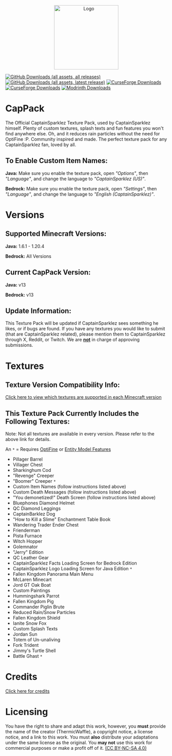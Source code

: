 <p align="center"><img src="https://cappack.page/wp-content/uploads/2022/09/cappack-1.png?resize=219%2C219" alt="Logo" width="200"></p>

[![GitHub Downloads (all assets, all releases)](https://img.shields.io/github/downloads/CapPack/the-captainsparklez-texture-pack/total?style=for-the-badge&logo=github&label=all%20releases)](https://github.com/CapPack/the-captainsparklez-texture-pack/releases)
[![GitHub Downloads (all assets, latest release)](https://img.shields.io/github/downloads/CapPack/the-captainsparklez-texture-pack/latest/total?sort=date&style=for-the-badge&logo=github&label=latest%20release)](https://github.com/CapPack/the-captainsparklez-texture-pack/releases/tag/v13)
[![CurseForge Downloads](https://img.shields.io/curseforge/dt/546646?style=for-the-badge&logo=curseforge&label=Java%20Edition)](https://www.curseforge.com/minecraft/texture-packs/the-captainsparklez-texture-pack/files/all?page=1&pageSize=20)
[![CurseForge Downloads](https://img.shields.io/curseforge/dt/634015?style=for-the-badge&logo=curseforge&label=Bedrock%20Edition)](https://www.curseforge.com/minecraft-bedrock/addons/the-captainsparklez-texture-pack/files/all?page=1&pageSize=20)
[![Modrinth Downloads](https://img.shields.io/modrinth/dt/ARED1l1P?style=for-the-badge&logo=modrinth&label=Both%20editions)](https://modrinth.com/resourcepack/the-captainsparklez-texture-pack/versions)




# **CapPack**  

The Official CaptainSparklez Texture Pack, used by CaptainSparklez himself. Plenty of custom textures, splash texts and fun features you won't find anywhere else. Oh, and it reduces rain particles without the need for OptiFine :P. Community inspired and made. The perfect texture pack for any CaptainSparklez fan, loved by all.

## **To Enable Custom Item Names:**  

**Java:** Make sure you enable the texture pack, open *"Options"*, then *"Language"*, and change the language to *"CaptainSparklez (US)"*.

**Bedrock:** Make sure you enable the texture pack, open *"Settings"*, then *"Language"*, and change the language to *"English (CaptainSparklez)"*.

# **Versions**  

## **Supported Minecraft Versions:**  

**Java:** 1.6.1 - 1.20.4

**Bedrock:** All Versions

## **Current CapPack Version:**  

**Java:** v13

**Bedrock:** v13

## **Update Information:**  

This Texture Pack will be updated if CaptainSparklez sees something he likes, or if bugs are found. If you have any textures you would like to submit (that are CaptainSparklez related), please mention them to CaptainSparklez through X, Reddit, or Twitch. We are <u>**not**</u> in charge of approving submissions.

# **Textures**  

## **Texture Version Compatibility Info:**  

[Click here to view which textures are supported in each Minecraft version](https://docs.google.com/spreadsheets/d/12M63b-X2vvFH5Q30r4HpMjPAA-VujbJy3qs6geIuzHA/edit?usp=sharing)

## **This Texture Pack Currently Includes the Following Textures:**  

Note: Not all textures are available in every version. Please refer to the above link for details.

An `*` = Requires [OptiFine](https://www.optifine.net/home) or [Entity Model Features](https://modrinth.com/mod/entity-model-features)

- Pillager Barrel
- Villager Chest
- Sharkinghum Cod
- "Revenge" Creeper
- "Boomer" Creeper `*`
- Custom Item Names (follow instructions listed above)
- Custom Death Messages (follow instructions listed above)
- "You demonetized!" Death Screen (follow instructions listed above)
- Bluephones Diamond Helmet
- QC Diamond Leggings
- CaptainBarklez Dog
- "How to Kill a Slime" Enchantment Table Book
- Wandering Trader Ender Chest
- Frienderman
- Pista Furnace
- Witch Hopper
- Golemnator
- "Jerry" Edition
- QC Leather Gear
- CaptainSparklez Facts Loading Screen for Bedrock Edition
- CaptainSparklez Logo Loading Screen for Java Edition `*`
- Fallen Kingdom Panorama Main Menu
- McLaren Minecart
- Jord GT Oak Boat
- Custom Paintings
- Hummingshark Parrot
- Fallen Kingdom Pig
- Commander Piglin Brute
- Reduced Rain/Snow Particles
- Fallen Kingdom Shield
- Ianite Snow Fox
- Custom Splash Texts
- Jordan Sun
- Totem of Un-unaliving
- Fork Trident
- Jimmy's Turtle Shell
- Battle Ghast `*`

# **Credits**  

[Click here for credits](https://docs.google.com/spreadsheets/d/1DReWIyxin2cRof8CvqdOS2Z4mWqXR6JrBBX8K-aZ33s/edit?usp=sharing)

# **Licensing**  

You have the right to share and adapt this work, however, you **must** provide the name of the creator (ThermicWaffle), a copyright notice, a license notice, and a link to this work. You must **also** distribute your adaptations under the same license as the original. You **may not** use this work for commercial purposes or make a profit off of it. [(CC BY-NC-SA 4.0)](https://creativecommons.org/licenses/by-nc-sa/4.0/)
